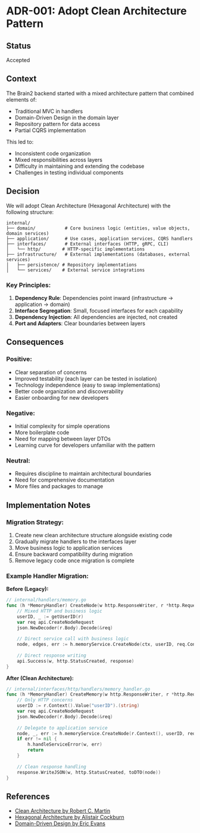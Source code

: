 # ADR-001: Adopt Clean Architecture Pattern

## Status
Accepted

## Context
The Brain2 backend started with a mixed architecture pattern that combined elements of:
- Traditional MVC in handlers
- Domain-Driven Design in the domain layer
- Repository pattern for data access
- Partial CQRS implementation

This led to:
- Inconsistent code organization
- Mixed responsibilities across layers
- Difficulty in maintaining and extending the codebase
- Challenges in testing individual components

## Decision
We will adopt Clean Architecture (Hexagonal Architecture) with the following structure:

```
internal/
├── domain/           # Core business logic (entities, value objects, domain services)
├── application/      # Use cases, application services, CQRS handlers
├── interfaces/       # External interfaces (HTTP, gRPC, CLI)
│   └── http/        # HTTP-specific implementations
├── infrastructure/   # External implementations (databases, external services)
│   ├── persistence/ # Repository implementations
│   └── services/    # External service integrations
```

### Key Principles:
1. **Dependency Rule**: Dependencies point inward (infrastructure → application → domain)
2. **Interface Segregation**: Small, focused interfaces for each capability
3. **Dependency Injection**: All dependencies are injected, not created
4. **Port and Adapters**: Clear boundaries between layers

## Consequences

### Positive:
- Clear separation of concerns
- Improved testability (each layer can be tested in isolation)
- Technology independence (easy to swap implementations)
- Better code organization and discoverability
- Easier onboarding for new developers

### Negative:
- Initial complexity for simple operations
- More boilerplate code
- Need for mapping between layer DTOs
- Learning curve for developers unfamiliar with the pattern

### Neutral:
- Requires discipline to maintain architectural boundaries
- Need for comprehensive documentation
- More files and packages to manage

## Implementation Notes

### Migration Strategy:
1. Create new clean architecture structure alongside existing code
2. Gradually migrate handlers to the interfaces layer
3. Move business logic to application services
4. Ensure backward compatibility during migration
5. Remove legacy code once migration is complete

### Example Handler Migration:

**Before (Legacy):**
```go
// internal/handlers/memory.go
func (h *MemoryHandler) CreateNode(w http.ResponseWriter, r *http.Request) {
    // Mixed HTTP and business logic
    userID, _ := getUserID(r)
    var req api.CreateNodeRequest
    json.NewDecoder(r.Body).Decode(&req)
    
    // Direct service call with business logic
    node, edges, err := h.memoryService.CreateNode(ctx, userID, req.Content, tags)
    
    // Direct response writing
    api.Success(w, http.StatusCreated, response)
}
```

**After (Clean Architecture):**
```go
// internal/interfaces/http/handlers/memory_handler.go
func (h *MemoryHandler) CreateMemory(w http.ResponseWriter, r *http.Request) {
    // Only HTTP concerns
    userID := r.Context().Value("userID").(string)
    var req api.CreateNodeRequest
    json.NewDecoder(r.Body).Decode(&req)
    
    // Delegate to application service
    node, _, err := h.memoryService.CreateNode(r.Context(), userID, req.Content, req.Tags)
    if err != nil {
        h.handleServiceError(w, err)
        return
    }
    
    // Clean response handling
    response.WriteJSON(w, http.StatusCreated, toDTO(node))
}
```

## References
- [Clean Architecture by Robert C. Martin](https://blog.cleancoder.com/uncle-bob/2012/08/13/the-clean-architecture.html)
- [Hexagonal Architecture by Alistair Cockburn](https://alistair.cockburn.us/hexagonal-architecture/)
- [Domain-Driven Design by Eric Evans](https://domainlanguage.com/ddd/)